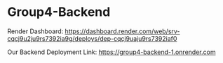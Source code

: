 # Group4-Backend

Render Dashboard:
https://dashboard.render.com/web/srv-cqcj9u2ju9rs7392ia9g/deploys/dep-cqcj9uaju9rs7392iaf0

Our Backend Deployment Link:
https://group4-backend-1.onrender.com
